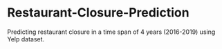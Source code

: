 # Restaurant-Closure-Prediction
Predicting restaurant closure in a time span of 4 years (2016-2019) using Yelp dataset.

